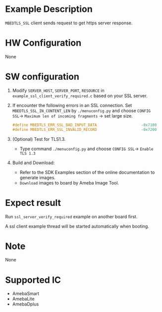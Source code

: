 # Example Description

`MBEDTLS_SSL` client sends request to get https server response.

# HW Configuration

None

# SW configuration

1. Modify `SERVER_HOST`, `SERVER_PORT`, `RESOURCE` in `example_ssl_client_verify_required.c` based on your SSL server.

2. If encounter the following errors in an SSL connection. Set `MBEDTLS_SSL_IN_CONTENT_LEN` by `./menuconfig.py` and choose `CONFIG SSL`-> `Maximum len of incoming fragments` -> set large size.
	```C
	#define MBEDTLS_ERR_SSL_BAD_INPUT_DATA                    -0x7100
	#define MBEDTLS_ERR_SSL_INVALID_RECORD                    -0x7200
	```

3. (Optional) Test for TLS1.3.
   - Type command `./menuconfig.py` and choose `CONFIG SSL`-> `Enable TLS 1.3`

4. Build and Download:
   * Refer to the SDK Examples section of the online documentation to generate images.
   * `Download` images to board by Ameba Image Tool.

# Expect result

Run `ssl_server_verify_required` example on another board first.

A ssl client example thread will be started automatically when booting.

# Note

None

# Supported IC

- AmebaSmart
- AmebaLite
- AmebaDplus
